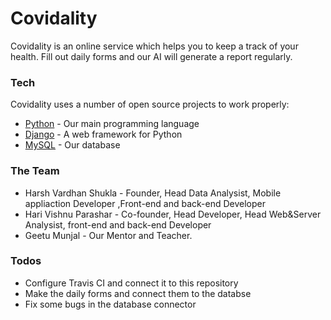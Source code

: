 # Covidality

Covidality is an online service which helps you to keep a track of your health. Fill out daily forms and our AI will generate a report regularly.

### Tech

Covidality uses a number of open source projects to work properly:

* [Python](https://www.python.org/) - Our main programming language
* [Django](https://www.djangoproject.com/) - A web framework for Python
* [MySQL](https://www.mysql.com/) - Our database

### The Team

* Harsh Vardhan Shukla - Founder, Head Data Analysist, Mobile appliaction Developer ,Front-end and back-end Developer
* Hari Vishnu Parashar - Co-founder, Head Developer, Head Web&Server Analysist, front-end and back-end Developer
* Geetu Munjal - Our Mentor and Teacher.

### Todos

 - Configure Travis CI and connect it to this repository
 - Make the daily forms and connect them to the databse
 - Fix some bugs in the database connector

